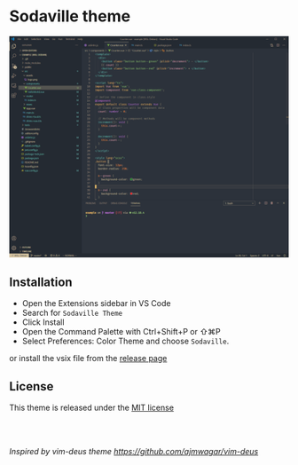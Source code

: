 # Sodaville theme

<a href="https://raw.githubusercontent.com/maliur/sodaville-theme/master/assets/vue.png" target="_BLANK">
  <img alt="Vue example" src="https://raw.githubusercontent.com/maliur/sodaville-theme/master/assets/vue.png">
</a>

## Installation

- Open the Extensions sidebar in VS Code
- Search for `Sodaville Theme`
- Click Install
- Open the Command Palette with Ctrl+Shift+P or ⇧⌘P
- Select Preferences: Color Theme and choose `Sodaville`.

or install the vsix file from the [release page](https://github.com/maliur/sodaville-theme/releases)

## License
This theme is released under the <a href="https://raw.githubusercontent.com/maliur/sodaville-theme/master/LICENSE" target="_BLANK">MIT license</a>

<br/>
<br/>

_Inspired by vim-deus theme https://github.com/ajmwagar/vim-deus_
